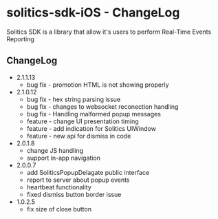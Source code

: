# solitics-sdk-iOS - ChangeLog
 
Solitics SDK is a library that allow it's users to perform Real-Time Events Reporting

## ChangeLog

- 2.1.1.13
    - bug fix - promotion HTML is not showing properly
- 2.1.0.12
    - bug fix - hex string parsing issue
    - bug fix - changes to websocket reconection handling
    - bug fix - Handling malformed popup messages
    - feature - change UI presentation timing
    - feature - add indication for Solitics UIWindow
    - feature - new api for dismiss in code
- 2.0.1.8
    - change JS handling
    - support in-app navigation
- 2.0.0.7
    - add SoliticsPopupDelagate public interface
    - report to server about popup events
    - heartbeat functionality
    - fixed dismiss button border issue
- 1.0.2.5
    - fix size of close button
